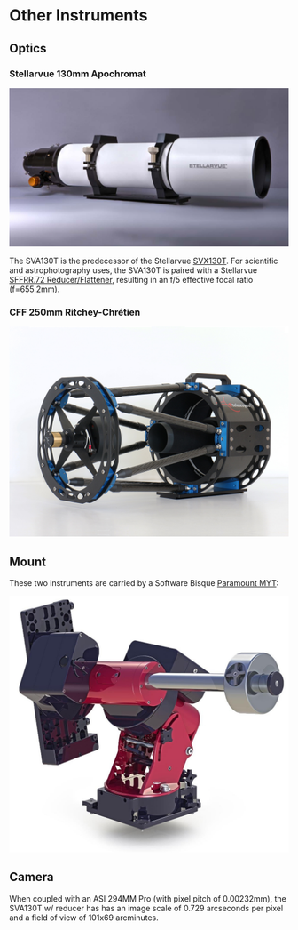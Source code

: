 # Other Instruments

## Optics

### Stellarvue 130mm Apochromat

![Stellarvue SV130T](./photos/SVA130EDT.png)

The SVA130T is the predecessor of the Stellarvue [SVX130T](https://www.stellarvue.com/svx130t/). For scientific and astrophotography uses, the SVA130T is paired with a Stellarvue [SFFRR.72 Reducer/Flattener](./photos/SFFR72-130.jpg), resulting in an f/5 effective focal ratio (f=655.2mm). 

### CFF 250mm Ritchey-Chr&eacute;tien

![CFF RC250 F/8](./photos/250mm-1308-1200x900.jpg)

## Mount

These two instruments are carried by a Software Bisque [Paramount MYT](https://www.bisque.com/product/paramount-myt-portable-robotic-telescope-mount/):

![Paramount MYT](./photos/ParamountMYT.jpg)

## Camera

When coupled with an ASI 294MM Pro (with pixel pitch of 0.00232mm), the SVA130T w/ reducer has has an image scale of 0.729 arcseconds per pixel and a field of view of 101x69 arcminutes.
